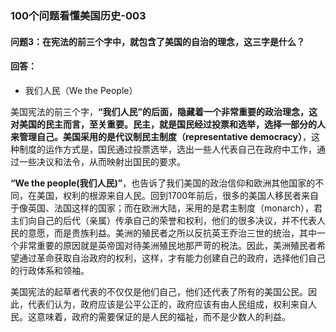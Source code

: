 ### 100个问题看懂美国历史-003

#### 问题3：在宪法的前三个字中，就包含了美国的自治的理念，这三字是什么？
#### 回答：
- 我们人民（We the People）

美国宪法的前三个字，**“我们人民”**的后面，隐藏着一个非常重要的政治理念，这对美国的民主而言，至关重要。民主，就是国民经过投票和选举，选择一部分的人来管理自己。美国采用的是**代议制民主制度（representative democracy）**，这种制度的运作方式是，国民通过投票选举，选出一些人代表自己在政府中工作，通过一些决议和法令，从而映射出国民的要求。

**“We the people(我们人民)”**，也告诉了我们美国的政治信仰和欧洲其他国家的不同，在美国，权利的根源来自人民。回到1700年前后，很多的美国人移民者来自于像英国、法国这样的国家；而在欧洲大陆，采用的是君主制度（monarch），君主们向自己的后代（亲属）传承自己的荣誉和权利，他们的很多决议，并不代表人民的意愿，而是贵族利益。美洲的殖民者之所以反抗英王乔治三世的统治，其中一个非常重要的原因就是英帝国对待美洲殖民地那严苛的税法。因此，美洲殖民者希望通过革命获取自治政府的权利，这样，才有能力创建自己的政府，选择他们自己的行政体系和领袖。

美国宪法的起草者代表的不仅仅是他们自己，他们还代表了所有的美国公民。因此，代表们认为，政府应该是公平公正的，政府应该有由人民组成，权利来自人民。这意味着，政府的需要保证的是人民的福祉，而不是少数人的利益。


